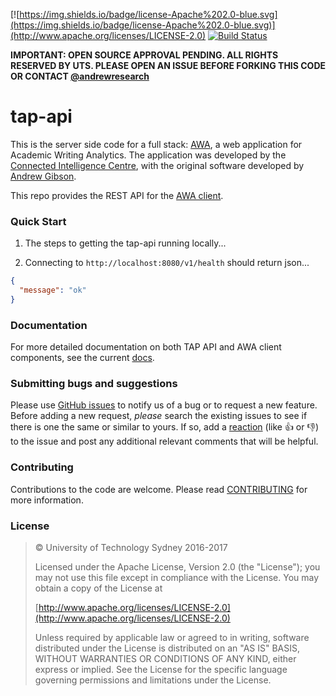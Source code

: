 [![https://img.shields.io/badge/license-Apache%202.0-blue.svg](https://img.shields.io/badge/license-Apache%202.0-blue.svg)](http://www.apache.org/licenses/LICENSE-2.0)
[![Build Status](https://travis-ci.org/uts-cic/tap-api.svg?branch=master)](https://travis-ci.org/uts-cic/tap-api)

**IMPORTANT: OPEN SOURCE APPROVAL PENDING. ALL RIGHTS RESERVED BY UTS. PLEASE OPEN AN ISSUE BEFORE FORKING THIS CODE OR CONTACT [@andrewresearch](http://GitHub.com/andrewresearch)**

# tap-api

This is the server side code for a full stack: [AWA](http://awa.uts.edu.au), a web application for Academic Writing Analytics. The application was developed by the [Connected Intelligence Centre](http://utscic.edu.au), with the original software developed by [Andrew Gibson](http://GitHub.com/andrewresearch).
 
 This repo provides the REST API for the [AWA client]().

### Quick Start

1. The steps to getting the tap-api running locally...

2. Connecting to ```http://localhost:8080/v1/health``` should return json...

```json
{
  "message": "ok"
}
```

### Documentation

For more detailed documentation on both TAP API and AWA client components, see the current [docs](//).

### Submitting bugs and suggestions

Please use [GitHub issues](../../issues) to notify us of a bug or to request a new feature. Before adding a new request, *please* search the existing issues to see if there is one the same or similar to yours. If so, add a [reaction](//github.com/blog/2119-add-reactions-to-pull-requests-issues-and-comments) (like :+1: or :-1:) to the issue and post any additional relevant comments that will be helpful.

### Contributing

Contributions to the code are welcome. Please read [CONTRIBUTING](CONTRIBUTING.md) for more information.

### License

 > &copy; University of Technology Sydney 2016-2017
 >
   > Licensed under the Apache License, Version 2.0 (the "License"); you may not use this file except in compliance with the License. You may obtain a copy of the License at
   >
   > [http://www.apache.org/licenses/LICENSE-2.0](http://www.apache.org/licenses/LICENSE-2.0)
   >
   > Unless required by applicable law or agreed to in writing, software distributed under the License is distributed on an "AS IS" BASIS, WITHOUT WARRANTIES OR CONDITIONS OF ANY KIND, either express or implied. See the License for the specific language governing permissions and limitations under the License.
